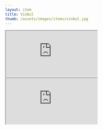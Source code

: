 ```yaml
---
layout: item
title: Vinbul
thumb: /assets/images/items/vinbul.jpg
---
```

<iframe src="http://magic-items.herokuapp.com/item/embed/7w3hzfh"></iframe>
<iframe src="http://magic-items.herokuapp.com/item/embed/6mm5ezx"></iframe>
